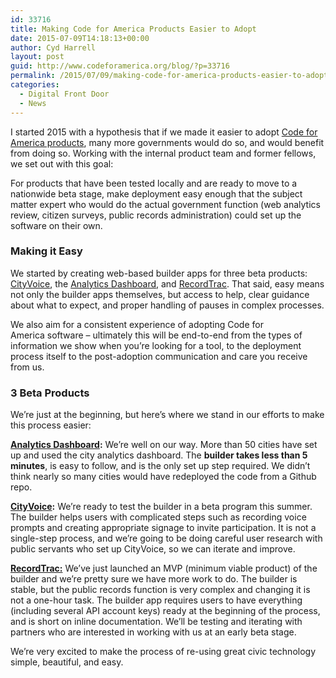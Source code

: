 ```yaml
---
id: 33716
title: Making Code for America Products Easier to Adopt
date: 2015-07-09T14:18:13+00:00
author: Cyd Harrell
layout: post
guid: http://www.codeforamerica.org/blog/?p=33716
permalink: /2015/07/09/making-code-for-america-products-easier-to-adopt/
categories:
  - Digital Front Door
  - News
---
```

I started 2015 with a hypothesis that if we made it easier to adopt [Code for America products](http://www.codeforamerica.org/apps/), many more governments would do so, and would benefit from doing so. Working with the internal product team and former fellows, we set out with this goal:

For products that have been tested locally and are ready to move to a nationwide beta stage, make deployment easy enough that the subject matter expert who would do the actual government function (web analytics review, citizen surveys, public records administration) could set up the software on their own.

### Making it Easy

We started by creating web-based builder apps for three beta products: [CityVoice](http://www.codeforamerica.org/apps/cityvoice/#voiceTop), the [Analytics Dashboard](http://www.codeforamerica.org/apps/city-analytics-dashboard/), and [RecordTrac](http://www.codeforamerica.org/apps/recordtrac/). That said, easy means not only the builder apps themselves, but access to help, clear guidance about what to expect, and proper handling of pauses in complex processes.

We also aim for a consistent experience of adopting Code for America software &#8211; ultimately this will be end-to-end from the types of information we show when you’re looking for a tool, to the deployment process itself to the post-adoption communication and care you receive from us.

### 3 Beta Products

We&#8217;re just at the beginning, but here&#8217;s where we stand in our efforts to make this process easier:

**[Analytics Dashboard](http://www.codeforamerica.org/apps/city-analytics-dashboard/):** We&#8217;re well on our way. More than 50 cities have set up and used the city analytics dashboard. The **builder takes less than 5 minutes**, is easy to follow, and is the only set up step required. We didn&#8217;t think nearly so many cities would have redeployed the code from a Github repo.

**[CityVoice](http://www.codeforamerica.org/apps/cityvoice/#voiceTop):** We&#8217;re ready to test the builder in a beta program this summer. The builder helps users with complicated steps such as recording voice prompts and creating appropriate signage to invite participation. It is not a single-step process, and we&#8217;re going to be doing careful user research with public servants who set up CityVoice, so we can iterate and improve.

[**RecordTrac:**](http://www.codeforamerica.org/apps/recordtrac/) We&#8217;ve just launched an MVP (minimum viable product) of the builder and we&#8217;re pretty sure we have more work to do. The builder is stable, but the public records function is very complex and changing it is not a one-hour task. The builder app requires users to have everything (including several API account keys) ready at the beginning of the process, and is short on inline documentation. We&#8217;ll be testing and iterating with partners who are interested in working with us at an early beta stage.

We&#8217;re very excited to make the process of re-using great civic technology simple, beautiful, and easy.